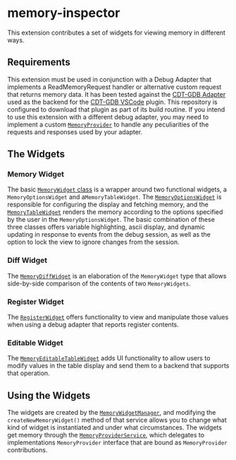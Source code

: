 # memory-inspector

This extension contributes a set of widgets for viewing memory in different ways.

## Requirements

This extension must be used in conjunction with a Debug Adapter that implements a ReadMemoryRequest handler or alternative custom request that returns memory data. It has been tested against the [CDT-GDB Adapter](https://github.com/eclipse-cdt/cdt-gdb-adapter) used as the backend for the
[CDT-GDB VSCode](https://github.com/eclipse-cdt/cdt-gdb-vscode) plugin. This repository is configured to download that plugin as part of its build routine.
If you intend to use this extension with a different debug adapter, you may need to implement a custom
[`MemoryProvider`](./src/browser/memory-provider/memory-provider-service.ts) to handle any peculiarities of the requests and responses used by your adapter.

## The Widgets

### Memory Widget

The basic [`MemoryWidget` class](./src/browser/memory-widget/memory-widget.ts) is a wrapper around two functional widgets, a `MemoryOptionsWidget` and
a`MemoryTableWidget`. The [`MemoryOptionsWidget`](./src/browser/memory-widget/memory-options-widget.tsx) is responsible for configuring the display
and fetching memory, and the [`MemoryTableWidget`](./src/browser/memory-widget/memory-table-widget.tsx) renders the memory according to the options
specified by the user in the `MemoryOptionsWidget`. The basic combination of these three classes offers variable highlighting, ascii display, and
dynamic updating in response to events from the debug session, as well as the option to lock the view to ignore changes from the session.

### Diff Widget

The [`MemoryDiffWidget`](./src/browser/diff-widget/memory-diff-widget-types.ts) is an elaboration of the `MemoryWidget` type that allows side-by-side
comparison of the contents of two `MemoryWidgets`.

### Register Widget

The [`RegisterWidget`](./src/browser/register-widget/register-widget-types.ts) offers functionality to view and
manipulate those values when using a debug adapter that reports register contents.

### Editable Widget

The [`MemoryEditableTableWidget`](./src/browser/editable-widget/memory-editable-table-widget.tsx) adds UI functionality to allow users to modify values in
the table display and send them to a backend that supports that operation.

## Using the Widgets

The widgets are created by the [`MemoryWidgetManager`](./src/browser/utils/memory-widget-manager.ts), and modifying the `createNewMemoryWidget()`
method of that service allows you to change what kind of widget is instantiated and under what circumstances. The widgets get memory through the
[`MemoryProviderService`](./src/browser/memory-provider/memory-provider-service.ts), which delegates to implementations `MemoryProvider` interface
that are bound as `MemoryProvider` contributions.
